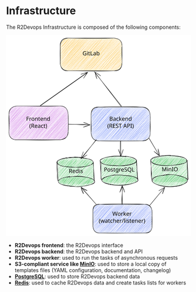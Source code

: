 # Infrastructure

The R2Devops Infrastructure is composed of the following components:

![R2Devops infrastructure](./img/r2devops-containers.svg)

- **R2Devops frontend**: the R2Devops interface
- **R2Devops backend**: the R2Devops backend and API
- **R2Devops worker**: used to run the tasks of asynchronous requests
- **S3-compliant service like [MinIO](https://github.com/minio/minio)**: used to store a local copy of templates files (YAML configuration, documentation, changelog)
- **[PostgreSQL](https://github.com/postgres/postgres)**: used to store R2Devops backend data
- **[Redis](https://github.com/redis/redis)**: used to cache R2Devops data and create tasks lists for workers
